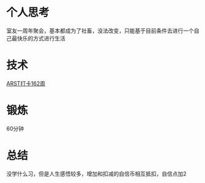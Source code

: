 # 个人思考
室友一周年聚会，基本都成为了社畜，没法改变，只能基于目前条件去进行一个自己最快乐的方式进行生活

# 技术
[ARST打卡162周](https://www.wolfdan.cn/ARST%E6%89%93%E5%8D%A1%E7%AC%AC162%E5%91%A8-162-521/)

# 锻炼
60分钟

# 总结
没学什么习，但是人生感悟较多，增加和扣减的自信币相互抵扣，自信点加2